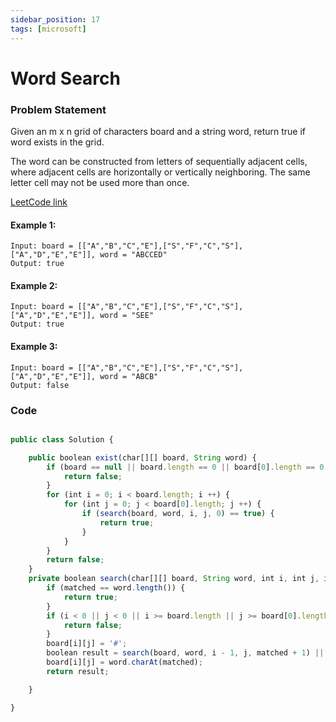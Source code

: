 ```yaml
---
sidebar_position: 17
tags: [microsoft]
---
```


# Word Search

### Problem Statement

Given an m x n grid of characters board and a string word, return true if word exists in the grid.

The word can be constructed from letters of sequentially adjacent cells, where adjacent cells are horizontally or vertically neighboring. The same letter cell may not be used more than once.

[LeetCode link](https://leetcode.com/problems/word-search)

#### Example 1:

```
Input: board = [["A","B","C","E"],["S","F","C","S"],["A","D","E","E"]], word = "ABCCED"
Output: true
```

#### Example 2:

```
Input: board = [["A","B","C","E"],["S","F","C","S"],["A","D","E","E"]], word = "SEE"
Output: true
```

#### Example 3:

```
Input: board = [["A","B","C","E"],["S","F","C","S"],["A","D","E","E"]], word = "ABCB"
Output: false
```

### Code

```jsx title="Java Code"

public class Solution {

    public boolean exist(char[][] board, String word) {
        if (board == null || board.length == 0 || board[0].length == 0 || word == null || word.equals("")) {
            return false;
        }
        for (int i = 0; i < board.length; i ++) {
            for (int j = 0; j < board[0].length; j ++) {
                if (search(board, word, i, j, 0) == true) {
                    return true;
                }
            }
        }
        return false;
    }
    private boolean search(char[][] board, String word, int i, int j, int matched) {
        if (matched == word.length()) {
            return true;
        }
        if (i < 0 || j < 0 || i >= board.length || j >= board[0].length || board[i][j] != word.charAt(matched)) {
            return false;
        }
        board[i][j] = '#';
        boolean result = search(board, word, i - 1, j, matched + 1) || search(board, word, i, j - 1, matched + 1) || search(board, word, i + 1, j, matched + 1) ||  search(board, word, i, j + 1, matched + 1);
        board[i][j] = word.charAt(matched);
        return result;

    }

}
```

<!-- ### Open Source Contributions are Welcome ✨ 🎉

[![Open Source Love svg2](https://badges.frapsoft.com/os/v2/open-source.svg?v=103)](https://github.com/ellerbrock/open-source-badges/)

![noobcodes-docs](https://socialify.git.ci/shelcia/noobcodes-docs/image?description=1&forks=1&issues=1&language=1&logo=https%3A%2F%2Fik.imagekit.io%2Fshelcia%2Flogos%2Fnoobcodes-logo.png%3Fik-sdk-version%3Djavascript-1.4.3%26updatedAt%3D1670310608135&name=1&owner=1&pattern=Circuit%20Board&pulls=1&stargazers=1&theme=Dark)

:::tip

**Question list from Leetcode Company wise**

[LeetCode-Questions-CompanyWise-master.zip](https://github.com/shelcia/noobcodes-docs/files/10148119/LeetCode-Questions-CompanyWise-master.zip)

Source: [xizhengszhang/Leetcode_company_frequency](https://github.com/xizhengszhang/Leetcode_company_frequency)

::: -->
